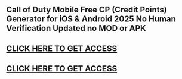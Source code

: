 ## Call of Duty Mobile Free CP (Credit Points) Generator for iOS & Android 2025 No Human Verification Updated no MOD or APK

## [CLICK HERE TO GET ACCESS](https://agri-servicesagency.com/getmedia/801427f4-9c4e-442c-9c59-5fe80978e941/call0fduty.html)

## [CLICK HERE TO GET ACCESS](https://agri-servicesagency.com/getmedia/801427f4-9c4e-442c-9c59-5fe80978e941/call0fduty.html)

